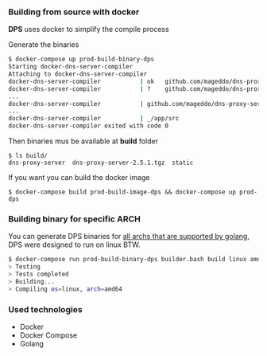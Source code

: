 ### Building from source with docker

**DPS** uses docker to simplify the compile process


Generate the binaries

```bash
$ docker-compose up prod-build-binary-dps
Starting docker-dns-server-compiler
Attaching to docker-dns-server-compiler
docker-dns-server-compiler           | ok  	github.com/mageddo/dns-proxy-server/conf	0.008s
docker-dns-server-compiler           | ?   	github.com/mageddo/dns-proxy-server/controller	[no test files]
...
docker-dns-server-compiler           | github.com/mageddo/dns-proxy-server/flags
...
docker-dns-server-compiler           | _/app/src
docker-dns-server-compiler exited with code 0
```

Then binaries mus be available at **build** folder

```
$ ls build/
dns-proxy-server  dns-proxy-server-2.5.1.tgz  static
``` 

If you want you can build the docker image

```
$ docker-compose build prod-build-image-dps && docker-compose up prod-dps
```

### Building binary for specific ARCH

You can generate DPS binaries for [all archs that are supported by golang](https://golang.org/doc/install/source#environment),
DPS were designed to run on linux BTW.

```bash
$ docker-compose run prod-build-binary-dps builder.bash build linux amd64
> Testing
> Tests completed
> Building...
> Compiling os=linux, arch=amd64
```


### Used technologies 

* Docker
* Docker Compose
* Golang

